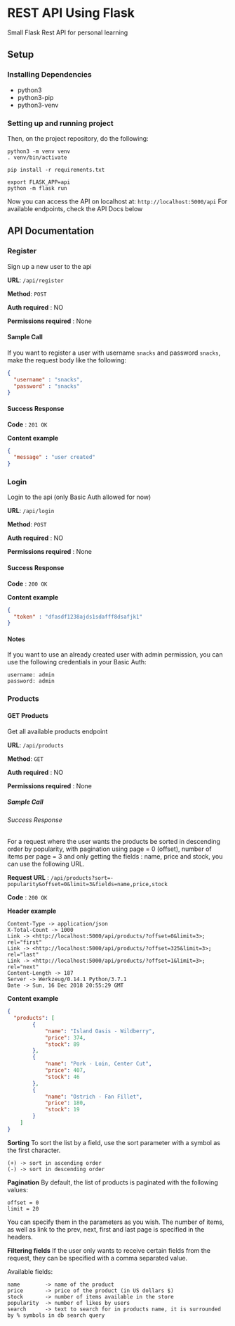 # REST API Using Flask 
Small Flask Rest API for personal learning 

## Setup

### Installing Dependencies
- python3
- python3-pip
- python3-venv

### Setting up and running project

Then, on the project repository, do the following:
```shell
python3 -m venv venv
. venv/bin/activate
  
pip install -r requirements.txt
  
export FLASK_APP=api
python -m flask run
```
Now you can access the API on localhost at: `http://localhost:5000/api`
For available endpoints, check the API Docs below

## API Documentation

### Register

Sign up a new user to the api

**URL**: `/api/register`

**Method**: `POST`

**Auth required** : NO

**Permissions required** : None

#### Sample Call
If you want to register a user with username `snacks` and password `snacks`, make the request body like the following:
```json
{
  "username" : "snacks",
  "password" : "snacks"
}
```

#### Success Response

**Code** : `201 OK`

**Content example**
```json
{
  "message" : "user created"
}
```

### Login

Login to the api (only Basic Auth allowed for now)

**URL**: `/api/login`

**Method**: `POST`

**Auth required** : NO

**Permissions required** : None

#### Success Response

**Code** : `200 OK`

**Content example**
```json
{
  "token" : "dfasdf1238ajds1sdafff8dsafjk1"
}
```

#### Notes

If you want to use an already created user with admin permission, you can use the following credentials in your Basic Auth:
```
username: admin
password: admin
```

### Products

#### GET Products

Get all available products endpoint

**URL**: `/api/products`

**Method**: `GET`

**Auth required** : NO

**Permissions required** : None

##### Sample Call
###### Success Response

For a request where the user wants the products be sorted in descending order by popularity, with pagination using page = 0 (offset), number of items per page = 3 and only getting the fields : name, price and stock, you can use the following URL.

**Request URL** : `/api/products?sort=-popularity&offset=0&limit=3&fields=name,price,stock`

**Code** : `200 OK`

**Header example**
```
Content-Type -> application/json
X-Total-Count -> 1000
Link -> <http://localhost:5000/api/products/?offset=0&limit=3>; rel="first"
Link -> <http://localhost:5000/api/products/?offset=325&limit=3>; rel="last"
Link -> <http://localhost:5000/api/products/?offset=1&limit=3>; rel="next"
Content-Length -> 187
Server -> Werkzeug/0.14.1 Python/3.7.1
Date -> Sun, 16 Dec 2018 20:55:29 GMT
```
**Content example**
```json
{
  "products": [
        {
            "name": "Island Oasis - Wildberry",
            "price": 374,
            "stock": 89
        },
        {
            "name": "Pork - Loin, Center Cut",
            "price": 407,
            "stock": 46
        },
        {
            "name": "Ostrich - Fan Fillet",
            "price": 180,
            "stock": 19
        }
    ]
}
```

**Sorting**
To sort the list by a field, use the sort parameter with a symbol as the first character. 
```
(+) -> sort in ascending order
(-) -> sort in descending order
```

**Pagination**
By default, the list of products is paginated with the following values:
```
offset = 0
limit = 20
```
You can specify them in the parameters as you wish. The number of items, as well as link to the prev, next, first and last page is specified in the headers.

**Filtering fields**
If the user only wants to receive certain fields from the request, they can be specified with a comma separated value.

Available fields:
```
name        -> name of the product
price       -> price of the product (in US dollars $)
stock       -> number of items available in the store
popularity  -> number of likes by users
search      -> text to search for in products name, it is surrounded by % symbols in db search query
```
